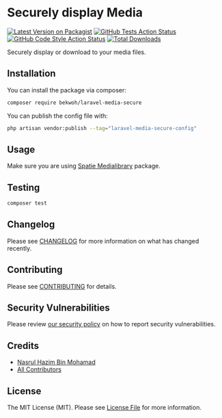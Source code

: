 # Securely display Media

[![Latest Version on Packagist](https://img.shields.io/packagist/v/bekwoh/laravel-media-secure.svg?style=flat-square)](https://packagist.org/packages/bekwoh/laravel-media-secure)
[![GitHub Tests Action Status](https://img.shields.io/github/workflow/status/bekwoh/laravel-media-secure/run-tests?label=tests)](https://github.com/bekwoh/laravel-media-secure/actions?query=workflow%3Arun-tests+branch%3Amain)
[![GitHub Code Style Action Status](https://img.shields.io/github/workflow/status/bekwoh/laravel-media-secure/Fix%20PHP%20code%20style%20issues?label=code%20style)](https://github.com/bekwoh/laravel-media-secure/actions?query=workflow%3A"Fix+PHP+code+style+issues"+branch%3Amain)
[![Total Downloads](https://img.shields.io/packagist/dt/bekwoh/laravel-media-secure.svg?style=flat-square)](https://packagist.org/packages/bekwoh/laravel-media-secure)

Securely display or download to your media files.

## Installation

You can install the package via composer:

```bash
composer require bekwoh/laravel-media-secure
```

You can publish the config file with:

```bash
php artisan vendor:publish --tag="laravel-media-secure-config"
```

## Usage

Make sure you are using [Spatie Medialibrary](https://spatie.be/docs/laravel-medialibrary/v10/introduction) package.

## Testing

```bash
composer test
```

## Changelog

Please see [CHANGELOG](CHANGELOG.md) for more information on what has changed recently.

## Contributing

Please see [CONTRIBUTING](CONTRIBUTING.md) for details.

## Security Vulnerabilities

Please review [our security policy](../../security/policy) on how to report security vulnerabilities.

## Credits

-   [Nasrul Hazim Bin Mohamad](https://github.com/nasrulhazim)
-   [All Contributors](../../contributors)

## License

The MIT License (MIT). Please see [License File](LICENSE.md) for more information.

